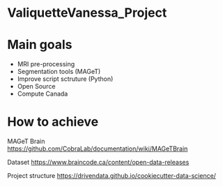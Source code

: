 # ValiquetteVanessa_Project

# Main goals
- MRI pre-processing 
- Segmentation tools (MAGeT)
- Improve script sctruture (Python)
- Open Source
- Compute Canada 

# How to achieve
MAGeT Brain
https://github.com/CobraLab/documentation/wiki/MAGeTBrain

Dataset
https://www.braincode.ca/content/open-data-releases

Project structure
https://drivendata.github.io/cookiecutter-data-science/
